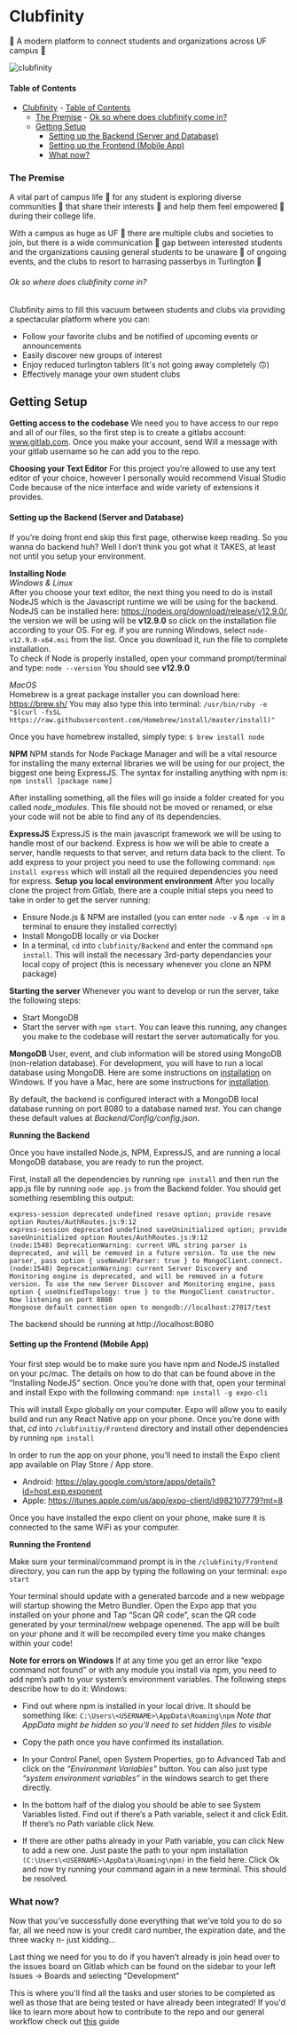 # Clubfinity

:rocket: A modern platform to connect students and organizations across UF campus :crocodile:

![clubfinity](/Frontend/assets/images/clubfinity.png)

#### Table of Contents
- [Clubfinity](#clubfinity)
      - [Table of Contents](#table-of-contents)
    - [The Premise](#the-premise)
          - [Ok so where does clubfinity come in?](#ok-so-where-does-clubfinity-come-in)
  - [Getting Setup](#getting-setup)
      - [Setting up the Backend (Server and Database)](#setting-up-the-backend-server-and-database)
      - [Setting up the Frontend (Mobile App)](#setting-up-the-frontend-mobile-app)
    - [What now?](#what-now)


### The Premise

A vital part of campus life :school: for any student is exploring diverse communities 🙌 that share their interests 🦸 and help them feel empowered :muscle: during their college life.

With a campus as huge as UF 🐊 there are multiple clubs and societies to join, but there is a wide communication 📢 gap between interested students and the organizations causing general students to be unaware 🤷 of ongoing events, and the clubs to resort to harrasing passerbys in Turlington 😤 ‍

###### Ok so where does clubfinity come in?
Clubfinity aims to fill this vacuum between students and clubs via providing a spectacular platform where you can:

- Follow your favorite clubs and be notified of upcoming events or announcements
- Easily discover new groups of interest
- Enjoy reduced turlington tablers (It's not going away completely 🙃)
- Effectively manage your own student clubs

## Getting Setup

**Getting access to the codebase**
We need you to have access to our repo and all of our files, so the first step is to create a
gitlabs account: www.gitlab.com. Once you make your account, send Will a message with your
gitlab username so he can add you to the repo.

**Choosing your Text Editor**
For this project you’re allowed to use any text editor of your choice, however I personally would
recommend Visual Studio Code because of the nice interface and wide variety of extensions it
provides.

#### Setting up the Backend (Server and Database)
If you’re doing front end skip this first page, otherwise keep reading. So you wanna do backend
huh? Well I don’t think you got what it TAKES, at least not until you setup your environment.

**Installing Node**<br>
*Windows & Linux*<br>
After you choose your text editor, the next thing you need to do is install NodeJS which is the
Javascript runtime we will be using for the backend. NodeJS can be installed here:
https://nodejs.org/download/release/v12.9.0/, the version we will be using will be **v12.9.0** so click on the installation file according to your OS.
For eg. if you are running Windows, select 
`node-v12.9.0-x64.msi` from the list. Once you download it, run the file to complete installation.
<br>To check if Node is properly installed, open your command prompt/terminal and type:
`node --version` You should see **v12.9.0**

*MacOS*
<br>Homebrew is a great package installer you can download here: https://brew.sh/
You may also type this into terminal:
```/usr/bin/ruby -e "$(curl -fsSL https://raw.githubusercontent.com/Homebrew/install/master/install)"```

Once you have homebrew installed, simply type:
```$ brew install node```

**NPM**
NPM stands for Node Package Manager and will be a vital resource for installing the many
external libraries we will be using for our project, the biggest one being ExpressJS. The syntax
for installing anything with npm is:
```npm install [package name]```

After installing something, all the files will go inside a folder created for you called
_node_modules_. This file should not be moved or renamed, or else your code will not be able to
find any of its dependencies.

**ExpressJS**
ExpressJS is the main javascript framework we will be using to handle most of our backend.
Express is how we will be able to create a server, handle requests to that server, and return
data back to the client.
To add express to your project you need to use the following command:
```npm install express```
which will install all the required dependencies you need for express.
**Setup you local environment environment**
After you locally clone the project from Gitlab, there are a couple initial steps you need to
take in order to get the server running:
- Ensure Node.js & NPM are installed (you can enter `node -v` & `npm -v` in a terminal to ensure they installed correctly)
- Install MongoDB locally or via Docker
- In a terminal, `cd` into `clubfinity/Backend` and enter the command `npm install`. This will install
  the necessary 3rd-party dependancies your local copy of project (this is necessary whenever you clone an NPM package)

**Starting the server**
Whenever you want to develop or run the server, take the following steps:
- Start MongoDB
- Start the server with `npm start`. You can leave this running, any changes you make to the codebase will restart
  the server automatically for you.

**MongoDB**
User, event, and club information will be stored using MongoDB (non-relation database). For development, you will have to run a local database using MongoDB. Here are some instructions on [installation](https://docs.mongodb.com/manual/tutorial/install-mongodb-on-windows/ "installation") on Windows. If you have a Mac, here are some instructions for [installation](https://treehouse.github.io/installation-guides/mac/mongo-mac.html "installation").

By default, the backend is configured interact with a MongoDB local database running on port 8080 to a database named *test*. You can change these default values at *Backend/Config/config.json*.

**Running the Backend**

Once you have installed Node.js, NPM, ExpressJS, and are running a local MongoDB database, you are ready to run the project.

First, install all the dependencies by running ```npm install``` and then run the app.js file by running ```node app.js``` from the Backend folder. You should get something resembling this output:

```
express-session deprecated undefined resave option; provide resave option Routes/AuthRoutes.js:9:12
express-session deprecated undefined saveUninitialized option; provide saveUninitialized option Routes/AuthRoutes.js:9:12
(node:1548) DeprecationWarning: current URL string parser is deprecated, and will be removed in a future version. To use the new parser, pass option { useNewUrlParser: true } to MongoClient.connect.
(node:1548) DeprecationWarning: current Server Discovery and Monitoring engine is deprecated, and will be removed in a future version. To use the new Server Discover and Monitoring engine, pass option { useUnifiedTopology: true } to the MongoClient constructor.
Now listening on port 8080
Mongoose default connection open to mongodb://localhost:27017/test
```
The backend should be running at http://localhost:8080

#### Setting up the Frontend (Mobile App)
Your first step would be to make sure you have npm and NodeJS installed on your pc/mac. The
details on how to do that can be found above in the “Installing NodeJS” section. Once you’re
done with that, open your terminal and install Expo with the following command:
```npm install -g expo-cli```

This will install Expo globally on your computer. Expo will allow you to easily build and run any
React Native app on your phone. Once you’re done with that, *cd* into `/clubfinitiy/Frontend`
directory and install other dependencies by running ```npm install```

In order to run the app on your phone,
you’ll need to install the Expo client app available on Play Store / App store.
* Android: https://play.google.com/store/apps/details?id=host.exp.exponent
* Apple: https://itunes.apple.com/us/app/expo-client/id982107779?mt=8

Once you have installed the expo client on your phone, make sure it is connected to the same
WiFi as your computer.

**Running the Frontend**

Make sure your terminal/command prompt is in the `/clubfinity/Frontend` directory, you can run 
the app by typing the following on your terminal:
```expo start```

Your terminal should update with a generated barcode and a new webpage will startup showing the Metro Bundler.
Open the Expo app that you installed on your phone and Tap “Scan QR code”, scan the QR code generated by your terminal/new webpage openened.
The app will be built on your phone and it will be recompiled every time you make changes
within your code!

**Note for errors on Windows**
If at any time you get an error like “expo command not found” or with any module you
install via npm, you need to add npm’s path to your system’s environment variables. The following steps describe how to do it:
Windows:
- Find out where npm is installed in your local drive. It should be something like:
  ```C:\Users\<USERNAME>\AppData\Roaming\npm```
  _Note that AppData might be hidden so you'll need to set hidden files to visible_

- Copy the path once you have confirmed its installation.
- In your Control Panel, open System Properties, go to Advanced Tab and click on the
  _“Environment Variables”_ button. You can also just type _“system environment variables”_
  in the windows search to get there directly.
- In the bottom half of the dialog you should be able to see System Variables listed. Find
  out if there’s a Path variable, select it and click Edit. If there’s no Path variable click New.
- If there are other paths already in your Path variable, you can click New to add a new one. Just paste the path to your npm installation `(C:\Users\<USERNAME>\AppData\Roaming\npm)` in the field here. Click Ok and now try running your command again in a new terminal. This should be resolved.


### What now?
Now that you’ve successfully done everything that we’ve told you to do so far, all we need now is your credit card number, the expiration date, and the three wacky n- just kidding...

Last thing we need for you to do if you haven’t already is join head over to the issues board on Gitlab which can be found on the sidebar to your left Issues -> Boards and selecting "Development"

This is where you'll find all the tasks and user stories to be completed as well as those that are being tested or have already been integrated! If you'd like to learn more about how to contribute to the repo and our general workflow check out [this](../clubfinity/Resources.md) guide
